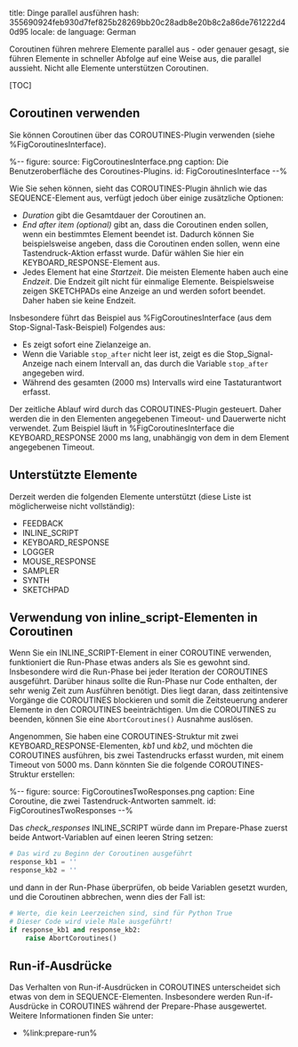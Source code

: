 title: Dinge parallel ausführen
hash: 355690924feb930d7fef825b28269bb20c28adb8e20b8c2a86de761222d40d95
locale: de
language: German

Coroutinen führen mehrere Elemente parallel aus - oder genauer gesagt, sie führen Elemente in schneller Abfolge auf eine Weise aus, die parallel aussieht. Nicht alle Elemente unterstützen Coroutinen.

[TOC]

## Coroutinen verwenden

Sie können Coroutinen über das COROUTINES-Plugin verwenden (siehe %FigCoroutinesInterface).

%--
figure:
 source: FigCoroutinesInterface.png
 caption: Die Benutzeroberfläche des Coroutines-Plugins.
 id: FigCoroutinesInterface
--%

Wie Sie sehen können, sieht das COROUTINES-Plugin ähnlich wie das SEQUENCE-Element aus, verfügt jedoch über einige zusätzliche Optionen:

- *Duration* gibt die Gesamtdauer der Coroutinen an.
- *End after item (optional)* gibt an, dass die Coroutinen enden sollen, wenn ein bestimmtes Element beendet ist. Dadurch können Sie beispielsweise angeben, dass die Coroutinen enden sollen, wenn eine Tastendruck-Aktion erfasst wurde. Dafür wählen Sie hier ein KEYBOARD_RESPONSE-Element aus.
- Jedes Element hat eine *Startzeit*. Die meisten Elemente haben auch eine *Endzeit*. Die Endzeit gilt nicht für einmalige Elemente. Beispielsweise zeigen SKETCHPADs eine Anzeige an und werden sofort beendet. Daher haben sie keine Endzeit.

Insbesondere führt das Beispiel aus %FigCoroutinesInterface (aus dem Stop-Signal-Task-Beispiel) Folgendes aus:

- Es zeigt sofort eine Zielanzeige an.
- Wenn die Variable `stop_after` nicht leer ist, zeigt es die Stop_Signal-Anzeige nach einem Intervall an, das durch die Variable `stop_after` angegeben wird.
- Während des gesamten (2000 ms) Intervalls wird eine Tastaturantwort erfasst.

Der zeitliche Ablauf wird durch das COROUTINES-Plugin gesteuert. Daher werden die in den Elementen angegebenen Timeout- und Dauerwerte nicht verwendet. Zum Beispiel läuft in %FigCoroutinesInterface die KEYBOARD_RESPONSE 2000 ms lang, unabhängig von dem in dem Element angegebenen Timeout.


## Unterstützte Elemente

Derzeit werden die folgenden Elemente unterstützt (diese Liste ist möglicherweise nicht vollständig):

- FEEDBACK
- INLINE_SCRIPT
- KEYBOARD_RESPONSE
- LOGGER
- MOUSE_RESPONSE
- SAMPLER
- SYNTH
- SKETCHPAD

## Verwendung von inline_script-Elementen in Coroutinen

Wenn Sie ein INLINE_SCRIPT-Element in einer COROUTINE verwenden, funktioniert die Run-Phase etwas anders als Sie es gewohnt sind. Insbesondere wird die Run-Phase bei jeder Iteration der COROUTINES ausgeführt. Darüber hinaus sollte die Run-Phase nur Code enthalten, der sehr wenig Zeit zum Ausführen benötigt. Dies liegt daran, dass zeitintensive Vorgänge die COROUTINES blockieren und somit die Zeitsteuerung anderer Elemente in den COROUTINES beeinträchtigen. Um die COROUTINES zu beenden, können Sie eine `AbortCoroutines()` Ausnahme auslösen.

Angenommen, Sie haben eine COROUTINES-Struktur mit zwei KEYBOARD_RESPONSE-Elementen, *kb1* und *kb2*, und möchten die COROUTINES ausführen, bis zwei Tastendrucks erfasst wurden, mit einem Timeout von 5000 ms. Dann könnten Sie die folgende COROUTINES-Struktur erstellen:

%--
figure:
 source: FigCoroutinesTwoResponses.png
 caption: Eine Coroutine, die zwei Tastendruck-Antworten sammelt.
 id: FigCoroutinesTwoResponses
--%

Das *check_responses* INLINE_SCRIPT würde dann im Prepare-Phase zuerst beide Antwort-Variablen auf einen leeren String setzen:

```python
# Das wird zu Beginn der Coroutinen ausgeführt
response_kb1 = ''
response_kb2 = ''
```

und dann in der Run-Phase überprüfen, ob beide Variablen gesetzt wurden, und die Coroutinen abbrechen, wenn dies der Fall ist:

```python
# Werte, die kein Leerzeichen sind, sind für Python True
# Dieser Code wird viele Male ausgeführt!
if response_kb1 and response_kb2:
    raise AbortCoroutines()
```

## Run-if-Ausdrücke

Das Verhalten von Run-if-Ausdrücken in COROUTINES unterscheidet sich etwas von dem in SEQUENCE-Elementen. Insbesondere werden Run-if-Ausdrücke in COROUTINES während der Prepare-Phase ausgewertet. Weitere Informationen finden Sie unter:

- %link:prepare-run%